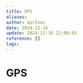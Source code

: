 ```yaml
---
title: GPS
aliases: 
author: SprInec
date: 2024-12-16
update: 2024-12-16 22:09:45
reference: []
tags:
---
```

# GPS


